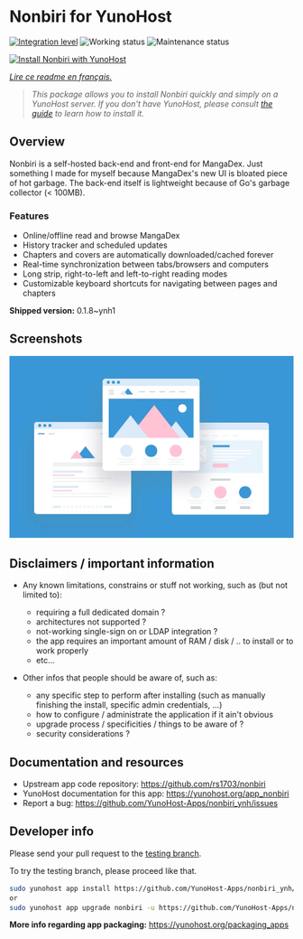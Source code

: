 <!--
N.B.: This README was automatically generated by https://github.com/YunoHost/apps/tree/master/tools/README-generator
It shall NOT be edited by hand.
-->

# Nonbiri for YunoHost

[![Integration level](https://dash.yunohost.org/integration/nonbiri.svg)](https://dash.yunohost.org/appci/app/nonbiri) ![Working status](https://ci-apps.yunohost.org/ci/badges/nonbiri.status.svg) ![Maintenance status](https://ci-apps.yunohost.org/ci/badges/nonbiri.maintain.svg)

[![Install Nonbiri with YunoHost](https://install-app.yunohost.org/install-with-yunohost.svg)](https://install-app.yunohost.org/?app=nonbiri)

*[Lire ce readme en français.](./README_fr.md)*

> *This package allows you to install Nonbiri quickly and simply on a YunoHost server.
If you don't have YunoHost, please consult [the guide](https://yunohost.org/#/install) to learn how to install it.*

## Overview

Nonbiri is a self-hosted back-end and front-end for MangaDex. Just something I made for myself because MangaDex's new UI is bloated piece of hot garbage. The back-end itself is lightweight because of Go's garbage collector (< 100MB).

### Features

- Online/offline read and browse MangaDex
- History tracker and scheduled updates
- Chapters and covers are automatically downloaded/cached forever
- Real-time synchronization between tabs/browsers and computers
- Long strip, right-to-left and left-to-right reading modes
- Customizable keyboard shortcuts for navigating between pages and chapters


**Shipped version:** 0.1.8~ynh1

## Screenshots

![Screenshot of Nonbiri](./doc/screenshots/example.jpg)

## Disclaimers / important information

* Any known limitations, constrains or stuff not working, such as (but not limited to):
    * requiring a full dedicated domain ?
    * architectures not supported ?
    * not-working single-sign on or LDAP integration ?
    * the app requires an important amount of RAM / disk / .. to install or to work properly
    * etc...

* Other infos that people should be aware of, such as:
    * any specific step to perform after installing (such as manually finishing the install, specific admin credentials, ...)
    * how to configure / administrate the application if it ain't obvious
    * upgrade process / specificities / things to be aware of ?
    * security considerations ?

## Documentation and resources

* Upstream app code repository: <https://github.com/rs1703/nonbiri>
* YunoHost documentation for this app: <https://yunohost.org/app_nonbiri>
* Report a bug: <https://github.com/YunoHost-Apps/nonbiri_ynh/issues>

## Developer info

Please send your pull request to the [testing branch](https://github.com/YunoHost-Apps/nonbiri_ynh/tree/testing).

To try the testing branch, please proceed like that.

``` bash
sudo yunohost app install https://github.com/YunoHost-Apps/nonbiri_ynh/tree/testing --debug
or
sudo yunohost app upgrade nonbiri -u https://github.com/YunoHost-Apps/nonbiri_ynh/tree/testing --debug
```

**More info regarding app packaging:** <https://yunohost.org/packaging_apps>
